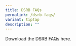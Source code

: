 ```yaml
---
title: DSRB FAQs
permalink: /dsrb-faqs/
variant: tiptap
description: ""
---
```

<p></p>
<p>Download the DSRB FAQs here.</p>